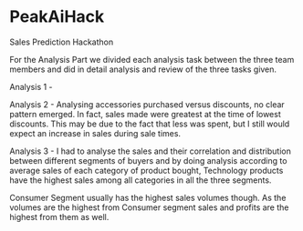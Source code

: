 # PeakAiHack
Sales Prediction Hackathon


For the Analysis Part we divided each analysis task between the three team members and did in detail analysis and review of the three tasks given.

Analysis 1 - 

Analysis 2 - Analysing accessories purchased versus discounts, no clear pattern emerged. In fact, sales made were greatest at the time of lowest discounts. This may be due to the fact that less was spent, but I still would expect an increase in sales during sale times.

Analysis 3 - I had to analyse the sales and their correlation and distribution between different segments of buyers and by doing analysis according to average sales of each category of product bought, Technology products have the highest sales among all categories in all the three segments. 

Consumer Segment usually has the highest sales volumes though.
As the volumes are the highest from Consumer segment sales and profits are the highest from them as well.
